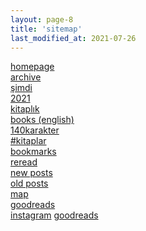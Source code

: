 ```yaml
---
layout: page-8
title: 'sitemap'
last_modified_at: 2021-07-26
---
```


[homepage](/ "thebookish.de")  
[archive](archive.html)  
[şimdi](/now.html)  
[2021](/2021.html)  
[kitaplık](/bookshelf.html)  
[books (english)](/books.html)  
[140karakter](/summary.html)   
[#kitaplar](/posts.html)  
[bookmarks](/bookmarks.html)  
[reread](/reread.html)  
[new posts](/new.html)   
[old posts](/old.html)  
[map](/map.html) <i class="far fa-map"></i>  
[goodreads](/goodreads.html)  
[instagram](https://www.instagram.com/thebookish.de/) <i class="fab fa-instagram"></i>
[goodreads](https://www.goodreads.com/thebookishde/) <i class="fab fa-goodreads-g"></i>  


